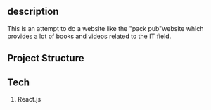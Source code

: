## description 
This is an attempt to do a website like the "pack pub"website which provides a lot of books and videos related to the IT field.

## Project Structure

## Tech 
  1. React.js
